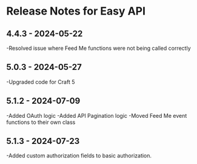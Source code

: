 # Release Notes for Easy API

## 4.4.3 - 2024-05-22

-Resolved issue where Feed Me functions were not being called correctly

## 5.0.3 - 2024-05-27

-Upgraded code for Craft 5

## 5.1.2 - 2024-07-09

-Added OAuth logic
-Added API Pagination logic
-Moved Feed Me event functions to their own class

## 5.1.3 - 2024-07-23

-Added custom authorization fields to basic authorization.